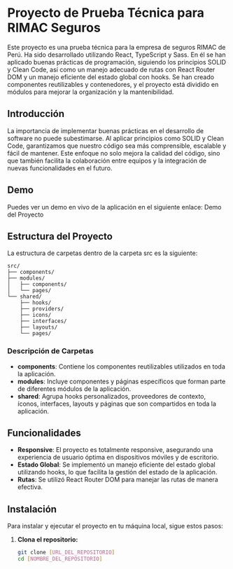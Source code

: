 # Proyecto de Prueba Técnica para RIMAC Seguros

Este proyecto es una prueba técnica para la empresa de seguros RIMAC de Perú. Ha sido desarrollado utilizando React, TypeScript y Sass. En él se han aplicado buenas prácticas de programación, siguiendo los principios SOLID y Clean Code, así como un manejo adecuado de rutas con React Router DOM y un manejo eficiente del estado global con hooks. Se han creado componentes reutilizables y contenedores, y el proyecto está dividido en módulos para mejorar la organización y la mantenibilidad.


## Introducción
La importancia de implementar buenas prácticas en el desarrollo de software no puede subestimarse. Al aplicar principios como SOLID y Clean Code, garantizamos que nuestro código sea más comprensible, escalable y fácil de mantener. Este enfoque no solo mejora la calidad del código, sino que también facilita la colaboración entre equipos y la integración de nuevas funcionalidades en el futuro.

## Demo
Puedes ver un demo en vivo de la aplicación en el siguiente enlace: Demo del Proyecto

## Estructura del Proyecto
La estructura de carpetas dentro de la carpeta src es la siguiente:


```plaintext
src/
├── components/
├── modules/
│   ├── components/
│   └── pages/
└── shared/
    ├── hooks/
    ├── providers/
    ├── icons/
    ├── interfaces/
    ├── layouts/
    └── pages/
```



### Descripción de Carpetas

- **components**: Contiene los componentes reutilizables utilizados en toda la aplicación.
- **modules**: Incluye componentes y páginas específicos que forman parte de diferentes módulos de la aplicación.
- **shared**: Agrupa hooks personalizados, proveedores de contexto, íconos, interfaces, layouts y páginas que son compartidos en toda la aplicación.

## Funcionalidades

- **Responsive**: El proyecto es totalmente responsive, asegurando una experiencia de usuario óptima en dispositivos móviles y de escritorio.
- **Estado Global**: Se implementó un manejo eficiente del estado global utilizando hooks, lo que facilita la gestión del estado de la aplicación.
- **Rutas**: Se utilizó React Router DOM para manejar las rutas de manera efectiva.

## Instalación

Para instalar y ejecutar el proyecto en tu máquina local, sigue estos pasos:

1. **Clona el repositorio:**
   ```bash
   git clone [URL_DEL_REPOSITORIO]
   cd [NOMBRE_DEL_REPOSITORIO]

